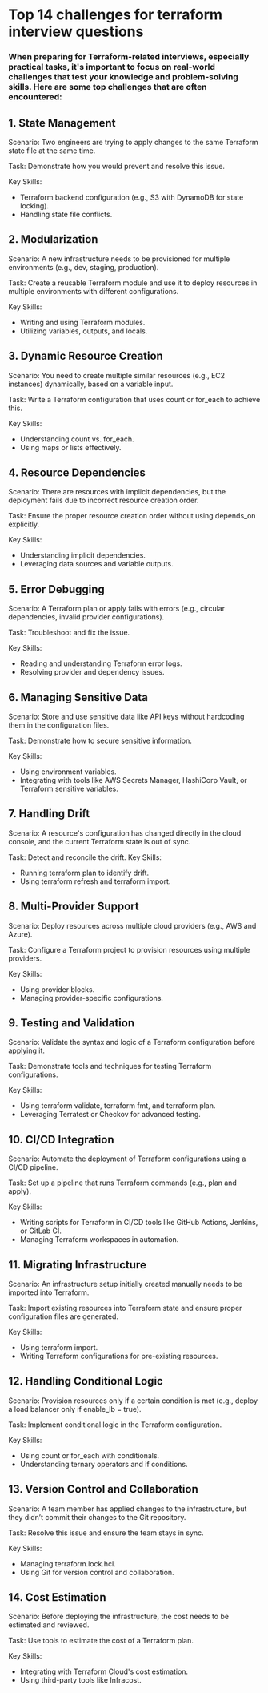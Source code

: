 # Top 14 challenges for terraform interview questions 

### When preparing for Terraform-related interviews, especially practical tasks, it's important to focus on real-world challenges that test your knowledge and problem-solving skills. Here are some top challenges that are often encountered:

## 1. State Management
Scenario: Two engineers are trying to apply changes to the same Terraform state file at the same time.

Task: Demonstrate how you would prevent and resolve this issue.

Key Skills:
- Terraform backend configuration (e.g., S3 with DynamoDB for state locking).
- Handling state file conflicts.
## 2. Modularization
Scenario: A new infrastructure needs to be provisioned for multiple environments (e.g., dev, staging, production).

Task: Create a reusable Terraform module and use it to deploy resources in multiple environments with different configurations.

Key Skills:
- Writing and using Terraform modules.
- Utilizing variables, outputs, and locals.
## 3. Dynamic Resource Creation
Scenario: You need to create multiple similar resources (e.g., EC2 instances) dynamically, based on a variable input.

Task: Write a Terraform configuration that uses count or for_each to achieve this.

Key Skills:
- Understanding count vs. for_each.
- Using maps or lists effectively.
## 4. Resource Dependencies
Scenario: There are resources with implicit dependencies, but the deployment fails due to incorrect resource creation order.

Task: Ensure the proper resource creation order without using depends_on explicitly.

Key Skills:
- Understanding implicit dependencies.
- Leveraging data sources and variable outputs.
## 5. Error Debugging
Scenario: A Terraform plan or apply fails with errors (e.g., circular dependencies, invalid provider configurations).

Task: Troubleshoot and fix the issue.

Key Skills:
- Reading and understanding Terraform error logs.
- Resolving provider and dependency issues.
## 6. Managing Sensitive Data
Scenario: Store and use sensitive data like API keys without hardcoding them in the configuration files.

Task: Demonstrate how to secure sensitive information.

Key Skills:
- Using environment variables.
- Integrating with tools like AWS Secrets Manager, HashiCorp Vault, or Terraform sensitive variables.
## 7. Handling Drift
Scenario: A resource's configuration has changed directly in the cloud console, and the current Terraform state is out of sync.

Task: Detect and reconcile the drift.
Key Skills:
- Running terraform plan to identify drift.
- Using terraform refresh and terraform import.
## 8. Multi-Provider Support
Scenario: Deploy resources across multiple cloud providers (e.g., AWS and Azure).

Task: Configure a Terraform project to provision resources using multiple providers.

Key Skills:
- Using provider blocks.
- Managing provider-specific configurations.
## 9. Testing and Validation
Scenario: Validate the syntax and logic of a Terraform configuration before applying it.

Task: Demonstrate tools and techniques for testing Terraform configurations.

Key Skills:
- Using terraform validate, terraform fmt, and terraform plan.
- Leveraging Terratest or Checkov for advanced testing.
## 10. CI/CD Integration
Scenario: Automate the deployment of Terraform configurations using a CI/CD pipeline.

Task: Set up a pipeline that runs Terraform commands (e.g., plan and apply).

Key Skills:
- Writing scripts for Terraform in CI/CD tools like GitHub Actions, Jenkins, or GitLab CI.
- Managing Terraform workspaces in automation.
## 11. Migrating Infrastructure
Scenario: An infrastructure setup initially created manually needs to be imported into Terraform.

Task: Import existing resources into Terraform state and ensure proper configuration files are generated.

Key Skills:
- Using terraform import.
- Writing Terraform configurations for pre-existing resources.
## 12. Handling Conditional Logic
Scenario: Provision resources only if a certain condition is met (e.g., deploy a load balancer only if enable_lb = true).

Task: Implement conditional logic in the Terraform configuration.

Key Skills:
- Using count or for_each with conditionals.
- Understanding ternary operators and if conditions.
## 13. Version Control and Collaboration
Scenario: A team member has applied changes to the infrastructure, but they didn’t commit their changes to the Git repository.

Task: Resolve this issue and ensure the team stays in sync.

Key Skills:
- Managing terraform.lock.hcl.
- Using Git for version control and collaboration.
## 14. Cost Estimation
Scenario: Before deploying the infrastructure, the cost needs to be estimated and reviewed.

Task: Use tools to estimate the cost of a Terraform plan.

Key Skills:
- Integrating with Terraform Cloud's cost estimation.
- Using third-party tools like Infracost.
